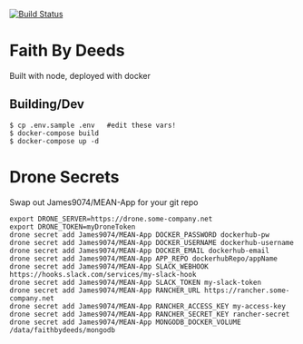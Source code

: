 [![Build Status](https://drone.wlan1.net/api/badges/James9074/MEAN-App/status.svg)](https://drone.wlan1.net/James9074/MEAN-App)

# Faith By Deeds
Built with node, deployed with docker

## Building/Dev
```
$ cp .env.sample .env   #edit these vars!
$ docker-compose build
$ docker-compose up -d
```

# Drone Secrets

Swap out James9074/MEAN-App for your git repo
```
export DRONE_SERVER=https://drone.some-company.net
export DRONE_TOKEN=myDroneToken
drone secret add James9074/MEAN-App DOCKER_PASSWORD dockerhub-pw
drone secret add James9074/MEAN-App DOCKER_USERNAME dockerhub-username
drone secret add James9074/MEAN-App DOCKER_EMAIL dockerhub-email
drone secret add James9074/MEAN-App APP_REPO dockerhubRepo/appName
drone secret add James9074/MEAN-App SLACK_WEBHOOK https://hooks.slack.com/services/my-slack-hook
drone secret add James9074/MEAN-App SLACK_TOKEN my-slack-token
drone secret add James9074/MEAN-App RANCHER_URL https://rancher.some-company.net
drone secret add James9074/MEAN-App RANCHER_ACCESS_KEY my-access-key
drone secret add James9074/MEAN-App RANCHER_SECRET_KEY rancher-secret
drone secret add James9074/MEAN-App MONGODB_DOCKER_VOLUME /data/faithbydeeds/mongodb
```
